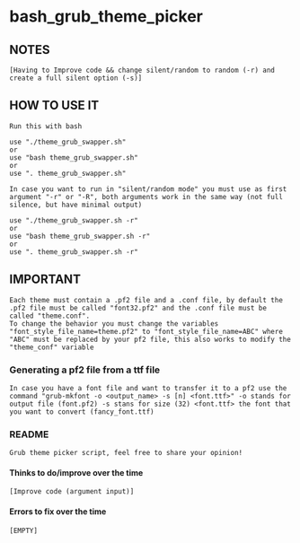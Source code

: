 # bash_grub_theme_picker

## NOTES

	[Having to Improve code && change silent/random to random (-r) and create a full silent option (-s)]


## HOW TO USE IT

	Run this with bash
	
	use "./theme_grub_swapper.sh"
	or
	use "bash theme_grub_swapper.sh"
	or
	use ". theme_grub_swapper.sh"

	In case you want to run in "silent/random mode" you must use as first argument "-r" or "-R", both arguments work in the same way (not full silence, but have minimal output)

	use "./theme_grub_swapper.sh -r"
	or
	use "bash theme_grub_swapper.sh -r"
	or
	use ". theme_grub_swapper.sh -r"


## IMPORTANT

	Each theme must contain a .pf2 file and a .conf file, by default the .pf2 file must be called "font32.pf2" and the .conf file must be called "theme.conf".
	To change the behavior you must change the variables "font_style_file_name=theme.pf2" to "font_style_file_name=ABC" where "ABC" must be replaced by your pf2 file, this also works to modify the "theme_conf" variable


### Generating a pf2 file from a ttf file

	In case you have a font file and want to transfer it to a pf2 use the command "grub-mkfont -o <output_name> -s [n] <font.ttf>" -o stands for output file (font.pf2) -s stans for size (32) <font.ttf> the font that you want to convert (fancy_font.ttf)

### README

	Grub theme picker script, feel free to share your opinion!

#### Thinks to do/improve over the time

	[Improve code (argument input)]

#### Errors to fix over the time

	[EMPTY]
